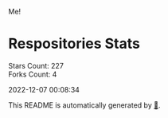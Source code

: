 Me!

# Respositories Stats
Stars Count: 227  
Forks Count: 4

2022-12-07 00:08:34  

This README is automatically generated by [🐰](https://github.com/rnitta/rnitta).
